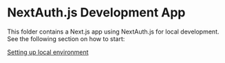 # NextAuth.js Development App

This folder contains a Next.js app using NextAuth.js for local development. See the following section on how to start:

[Setting up local environment
](https://github.com/khulnasoft/.github/blob/main/CONTRIBUTING.md#setting-up-local-environment)
